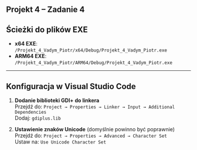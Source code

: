## Projekt 4 – Zadanie 4

## Ścieżki do plików EXE

- **x64 EXE**: `/Projekt_4_Vadym_Piotr/x64/Debug/Projekt_4_Vadym_Piotr.exe`  
- **ARM64 EXE**: `/Projekt_4_Vadym_Piotr/ARM64/Debug/Projekt_4_Vadym_Piotr.exe`

---

## Konfiguracja w Visual Studio Code

1. **Dodanie biblioteki GDI+ do linkera**  
   Przejdź do: `Project → Properties → Linker → Input → Additional Dependencies`  
   Dodaj: `gdiplus.lib`

2. **Ustawienie znaków Unicode** (domyślnie powinno być poprawnie)  
   Przejdź do: `Project → Properties → Advanced → Character Set`  
   Ustaw na: `Use Unicode Character Set`
